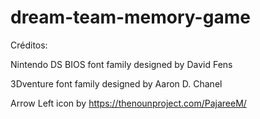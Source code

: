 # dream-team-memory-game

Créditos:

Nintendo DS BIOS font family designed by David Fens

3Dventure font family designed by Aaron D. Chanel

Arrow Left icon by https://thenounproject.com/PajareeM/